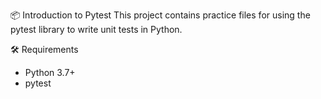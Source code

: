 📦 Introduction to Pytest
This project contains practice files for using the pytest library to write unit tests in Python.

🛠 Requirements
- Python 3.7+
- pytest

